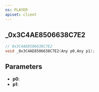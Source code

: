 ```yaml
---
ns: PLAYER
apiset: client
---
```

## _0x3C4AE8506638C7E2

```c
// 0x3C4AE8506638C7E2
void _0x3C4AE8506638C7E2(Any p0,Any p1);
```


## Parameters
* **p0**:
* **p1**:



